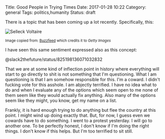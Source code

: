 Title: Good People in Trying Times
Date: 2017-01-28 10:22
Category: general
Tags: politics,humanity
Status: draft

There is a topic that has been coming up a lot recently.  Specifically, this:

![Selleck Voltaire]({attach}/images/selleck_voltaire.jpg)

<small>Image copied from: [Buzzfeed](https://www.buzzfeed.com/josephbernstein/in-2016-an-anti-troll-hero-came-to-my-rescue) which credits it to *Getty Images*</small>

I have seen this same sentiment expressed also as this concept:

@slack2thefuture/status/825198136071032832

That we are at some kind of inflection point in history where everything will
start to go directly to shit is not something that I'm questioning.  What I am
questioning is that I am somehow responsible for this.  I'm a coward.  I didn't
fucking vote for this asshole.  I am abjectly terrified.  I have no idea what
to do and when I evaluate any of the options which seem open to me none of them
seem like they would actually fix anything.  Also many of the options seem like
they might, you know, get my name on a list.

Frankly, it is hard enough trying to do anything but flee the country at this
point.  I might wind up doing exactly that.  But, for now, I guess even we
cowards have to do something.  I went to a protest yesterday.  I will go to
another one.  To be perfectly honest, I don't know if I'm doing the right
things.  I don't know if this helps.  But I'm too terrified to sit still.
